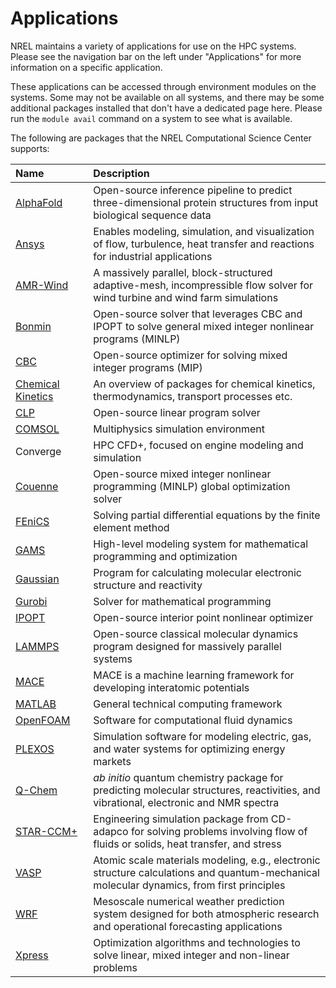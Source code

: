 # Applications

NREL maintains a variety of applications for use on the HPC systems. Please see the navigation bar on the left under "Applications" for more information on a specific application. 

These applications can be accessed through environment modules on the systems. Some may not be available on all systems, and there may be some additional packages installed that don't have a dedicated page here. Please run the `module avail` command on a system to see what is available. 

The following are packages that the NREL Computational Science Center supports:

| Name        | Description| 
| :---------- | :--------- | 
| [AlphaFold](./alphafold.md) | Open-source inference pipeline to predict three-dimensional protein structures from input biological sequence data |
| [Ansys](./ansys.md)       | Enables modeling, simulation, and visualization of flow, turbulence, heat transfer and reactions for industrial applications | 
| [AMR-Wind](./amrwind.md)       | A massively parallel, block-structured adaptive-mesh, incompressible flow solver for wind turbine and wind farm simulations | 
| [Bonmin](./idaes_solvers.md#bonmin) | Open-source solver that leverages CBC and IPOPT to solve general mixed integer nonlinear programs (MINLP) |
| [CBC](./idaes_solvers.md#cbc) | Open-source optimizer for solving mixed integer programs (MIP) |
| [Chemical Kinetics](./chemicalKinetics.md) | An overview of packages for chemical kinetics, thermodynamics, transport processes etc.|
| [CLP](./idaes_solvers.md#clp) | Open-source linear program solver |
| [COMSOL](./comsol.md)      | Multiphysics simulation environment | 
| Converge | HPC CFD+, focused on engine modeling and simulation |
| [Couenne](./idaes_solvers.md#couenne) | Open-source mixed integer nonlinear programming (MINLP) global optimization solver |
| [FEniCS](./fenics.md) | Solving partial differential equations by the finite element method | 
| [GAMS](./gams.md) | High-level modeling system for mathematical programming and optimization | 
| [Gaussian](./gaussian.md) | Program for calculating molecular electronic structure and reactivity | 
| [Gurobi](./gurobi.md) | Solver for mathematical programming |
| [IPOPT](./ipopt.md) | Open-source interior point nonlinear optimizer |
| [LAMMPS](./lammps.md) | Open-source classical molecular dynamics program designed for massively parallel systems | 
| [MACE](./mace.md) | MACE is a machine learning framework for developing interatomic potentials |
| [MATLAB](./Matlab/index.md) | General technical computing framework | 
| [OpenFOAM](./openfoam.md) | Software for computational fluid dynamics | 
| [PLEXOS](./Plexos/index.md) | Simulation software for modeling electric, gas, and water systems for optimizing energy markets | 
| [Q-Chem](./qchem.md)    |  *ab initio* quantum chemistry package for predicting molecular structures, reactivities, and vibrational, electronic and NMR spectra | 
| [<nobr>STAR-CCM+</nobr>](./starccm.md) | Engineering simulation package from CD-adapco for solving problems involving flow of fluids or solids, heat transfer, and stress | 
| [VASP](./vasp.md) | Atomic scale materials modeling, e.g., electronic structure calculations and quantum-mechanical molecular dynamics, from first principles | 
| [WRF](./wrf.md) | Mesoscale numerical weather prediction system designed for both atmospheric research and operational forecasting applications | 
| [Xpress](./xpressmp.md) | Optimization algorithms and technologies to solve linear, mixed integer and non-linear problems |
